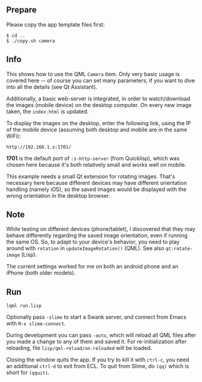 
Prepare
-------

Please copy the app template files first:
```
$ cd ..
$ ./copy.sh camera
```


Info
----

This shows how to use the QML `Camera` item. Only very basic usage is covered
here -- of course you can set many parameters, if you want to dive into all the
details (see Qt Assistant).

Additionally, a basic web-server is integrated, in order to watch/download the
images (mobile device) on the desktop computer. On every new image taken, the
`index.html` is updated.

To display the images on the desktop, enter the following link, using the IP of
the mobile device (assuming both desktop and mobile are in the same WiFi):

```
http://192.168.1.x:1701/
```
**1701** is the default port of `:s-http-server` (from Quicklisp), which was
chosen here because it's both relatively small and works well on mobile.

This example needs a small Qt extension for rotating images. That's necessary
here because different devices may have different orientation handling (namely
iOS), so the saved images would be displayed with the wrong orientation in the
desktop browser.



Note
----

While testing on different devices (phone/tablet), I discovered that they may
behave differently regarding the saved image orientation, even if running the
same OS. So, to adapt to your device's behavior, you need to play around with
`rotation` in `updateImageRotation()` (QML). See also `qt:rotate-image` (Lisp).

The current settings worked for me on both an android phone and an iPhone (both
older models).



Run
---
```
lqml run.lisp
```
Optionally pass `-slime` to start a Swank server, and connect from Emacs with
`M-x slime-connect`.

During development you can pass `-auto`, which will reload all QML files after
you made a change to any of them and saved it. For re-initialization after
reloading, file `lisp/qml-reload/on-reloaded` will be loaded.

Closing the window quits the app. If you try to kill it with `ctrl-c`, you need
an additional `ctrl-d` to exit from ECL. To quit from Slime, do `(qq)` which is
short for `(qquit)`.

